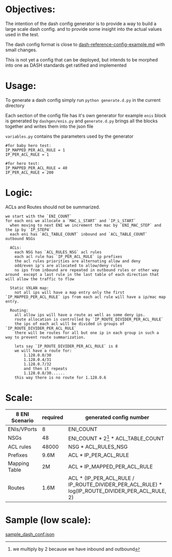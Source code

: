 # Objectives:
The intention of the dash config generator is to provide a way to build a large scale dash config. and to provide some insight into the actual values used in the test.

The dash config format is close to [dash-reference-config-example.md](../../../documentation/gnmi/design/dash-reference-config-example.md) with small changes. 

This is not yet a config that can be deployed, but intends to be morphed into one as DASH standards get ratified and implemented

#  Usage:
To generate a dash config simply run `python generate.d.py` in the current directory

Each section of the config file has it's own generator for example `enis` block is generated by `dashgen/enis.py` and `generate.d.py` brings all the blocks together and writes them into the json file

`variables.py` contains the parameters used by the generator
```
#for baby hero test:
IP_MAPPED_PER_ACL_RULE = 1
IP_PER_ACL_RULE = 1

#for hero test:
IP_MAPPED_PER_ACL_RULE = 40
IP_PER_ACL_RULE = 200
```

# Logic:
ACLs and Routes should not be summarized.

```
we start with the `ENI_COUNT`
for each eni we allocate a `MAC_L_START` and `IP_L_START`
  when moving to next ENI we increment the mac by `ENI_MAC_STEP` and the ip by `IP_STEP4`
  each eni has `ACL_TABLE_COUNT` inbound and `ACL_TABLE_COUNT` outbound NSGs
  
  ACLs:
    each NSG has `ACL_RULES_NSG` acl rules 
    each acl rule has `IP_PER_ACL_RULE` ip prefixes
    the acl rules priorities are alternating allow and deny
    odd/even ip's are allocated to allow/deny rules
    no ips from inbound are repeated in outbound rules or other way around  except a last rule in the last table of each direction that will allow the traffic to flow

  Static VXLAN map:
    not all ips will have a map entry only the first `IP_MAPPED_PER_ACL_RULE` ips from each acl rule will have a ip/mac map entry.
  
  Routing:
    all allow ips will have a route as well as some deny ips.
    route allocation is controlled by `IP_ROUTE_DIVIDER_PER_ACL_RULE`
    the ips of each acl will be divided in groups of `IP_ROUTE_DIVIDER_PER_ACL_RULE`
    there will be routes for all but one ip in each group in such a way to prevent route summarization.

    lets say `IP_ROUTE_DIVIDER_PER_ACL_RULE` is 8
    we will have a route for:
        1.128.0.0/30
        1.128.0.4/31
        1.128.0.7/32
        and then it repeats
        1.128.0.8/30......
    this way there is no route for 1.128.0.6
```

# Scale:


| 8 ENI Scenario  |  required |   generated config number |
| ----------------| --------- |---------------------------|
| ENIs/VPorts     | 8         | ENI_COUNT                            |
| NSGs            | 48        | ENI_COUNT * 2[^1] * ACL_TABLE_COUNT  |
| ACL rules       | 48000     | NSG * ACL_RULES_NSG                  |
| Prefixes        | 9.6M      | ACL * IP_PER_ACL_RULE                |
| Mapping Table   | 2M        | ACL * IP_MAPPED_PER_ACL_RULE         |
| Routes          | 1.6M      | ACL * (IP_PER_ACL_RULE / IP_ROUTE_DIVIDER_PER_ACL_RULE) *  log(IP_ROUTE_DIVIDER_PER_ACL_RULE, 2)  |

# Sample (low scale):
[sample_dash_conf.json](sample_dash_conf.json)


[^1]: we multiply by 2 because we have inbound and outbound

